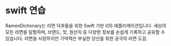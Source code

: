 # swift 연습
RamenDictionary는 라면 덕후들을 위한 Swift 기반 iOS 애플리케이션입니다.
세상의 모든 라면을 탐험하며, 브랜드, 맛, 원산지 등 다양한 정보를 손쉽게 기록하고 공유할 수 있습니다.
라면을 사랑하지만 기억력은 부실한 당신을 위한 궁극의 라면 도감.

